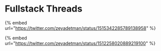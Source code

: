 # Fullstack Threads

{% embed url="https://twitter.com/zeyadetman/status/1515342285789138958" %}

{% embed url="https://twitter.com/zeyadetman/status/1512258020889219100" %}
